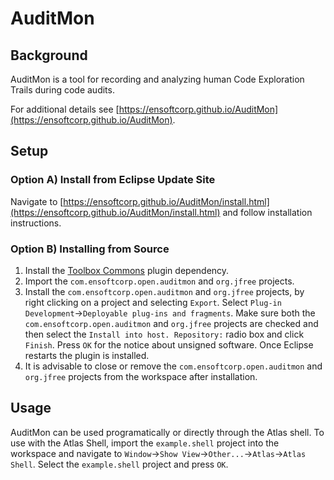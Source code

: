 AuditMon
========

## Background
AuditMon is a tool for recording and analyzing human Code Exploration Trails during code audits.

For additional details see [https://ensoftcorp.github.io/AuditMon](https://ensoftcorp.github.io/AuditMon).

## Setup
### Option A) Install from Eclipse Update Site
Navigate to [https://ensoftcorp.github.io/AuditMon/install.html](https://ensoftcorp.github.io/AuditMon/install.html) and follow installation instructions.

### Option B) Installing from Source

1. Install the [Toolbox Commons](https://ensoftcorp.github.io/toolbox-commons/install.html) plugin dependency.
2. Import the `com.ensoftcorp.open.auditmon` and `org.jfree` projects.
3. Install the `com.ensoftcorp.open.auditmon` and `org.jfree` projects, by right clicking on a project and selecting `Export`.  Select `Plug-in Development`->`Deployable plug-ins and fragments`.  Make sure both the `com.ensoftcorp.open.auditmon` and `org.jfree` projects are checked and then select the `Install into host. Repository:` radio box and click `Finish`.  Press `OK` for the notice about unsigned software.  Once Eclipse restarts the plugin is installed.
4. It is advisable to close or remove the `com.ensoftcorp.open.auditmon` and `org.jfree` projects from the workspace after installation.

## Usage
AuditMon can be used programatically or directly through the Atlas shell.  To use with the Atlas Shell, import the `example.shell` project into the workspace and navigate to `Window`->`Show View`->`Other...`->`Atlas`->`Atlas Shell`.  Select the `example.shell` project and press `OK`.
